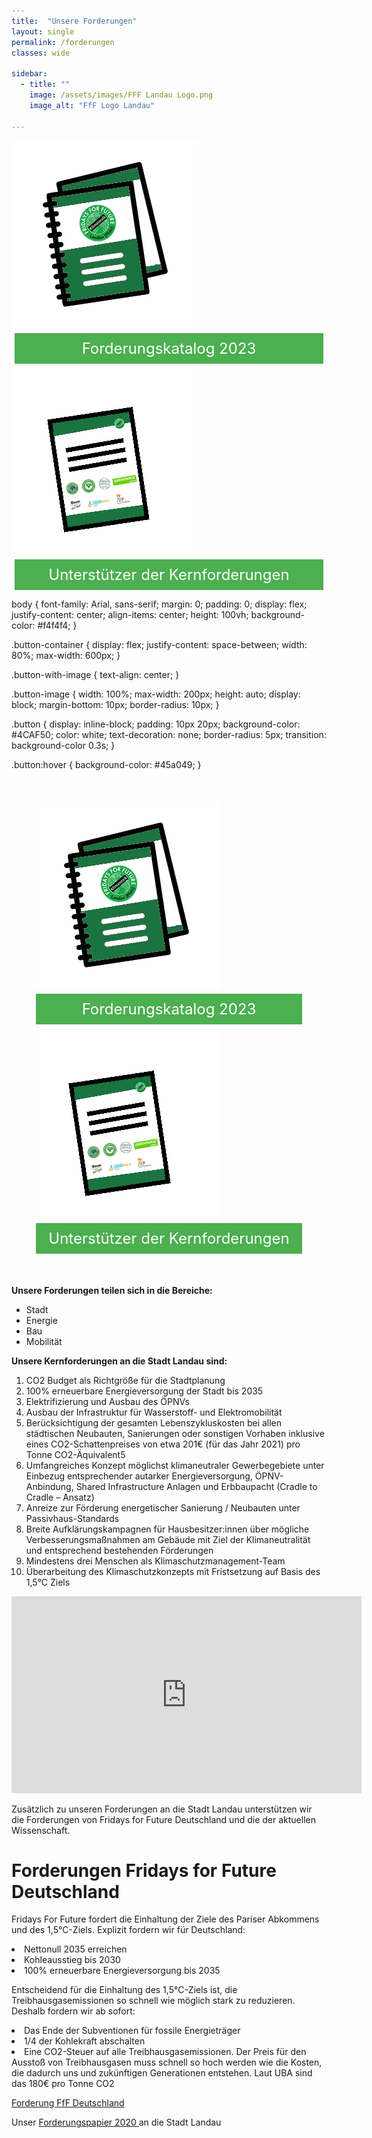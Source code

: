 ```yaml
---
title:  "Unsere Forderungen"
layout: single
permalink: /forderungen
classes: wide

sidebar:
  - title: ""
    image: /assets/images/FFF Landau Logo.png
    image_alt: "FfF Logo Landau"
    
---
```


  <div class="button-container">
    <div class="button-with-image">
         <img src="https://github.com/fridaysforfuture-landau-pfalz/fridaysforfuture-landau-pfalz.github.io/blob/main/assets/images/Webseite%20Bilder/Icon-Katalog-300x300.png?raw=true" alt="Bild 1" class="button-image">
         <a href="#link1" class="button">Forderungskatalog 2023</a>
    </div>
     <div class="button-with-image">
         <img src="https://github.com/fridaysforfuture-landau-pfalz/fridaysforfuture-landau-pfalz.github.io/blob/main/assets/images/Webseite%20Bilder/V2%20Icon-Katalog-300x300.png?raw=true" alt="Bild 2" class="button-image">
         <a href="#link2" class="button">Unterstützer der Kernforderungen</a>
    </div>
 </div>

body {
    font-family: Arial, sans-serif;
    margin: 0;
    padding: 0;
    display: flex;
    justify-content: center;
    align-items: center;
    height: 100vh;
    background-color: #f4f4f4;
}

.button-container {
    display: flex;
    justify-content: space-between;
    width: 80%;
    max-width: 600px;
}

.button-with-image {
    text-align: center;
}

.button-image {
    width: 100%;
    max-width: 200px;
    height: auto;
    display: block;
    margin-bottom: 10px;
    border-radius: 10px;
}

.button {
    display: inline-block;
    padding: 10px 20px;
    background-color: #4CAF50;
    color: white;
    text-decoration: none;
    border-radius: 5px;
    transition: background-color 0.3s;
}

.button:hover {
    background-color: #45a049;
}


<div class="container">
  <div class="row">
    <div class="col-md-6 text-center mb-4 mb-md-0">
      <img src="https://github.com/fridaysforfuture-landau-pfalz/fridaysforfuture-landau-pfalz.github.io/blob/main/assets/images/Webseite%20Bilder/Icon-Katalog-300x300.png?raw=true" alt="Icon Forderungskatalog">
      <a class="button" href="https://fridaysforfuture-landau.de/assets/pdf/Forderungskatalog%20Stand%2001.01.23%20Klimastreik%20Landau%20und%20Brief.pdf" target="" style="color: white">Forderungskatalog 2023</a>
    </div>
    <div class="col-md-6 text-center mb-4 mb-md-0">
      <img src="https://github.com/fridaysforfuture-landau-pfalz/fridaysforfuture-landau-pfalz.github.io/blob/main/assets/images/Webseite%20Bilder/V2%20Icon-Katalog-300x300.png?raw=true" alt="Icon Unterstüzter">
      <a class="button" href="https://fridaysforfuture-landau.de/assets/pdf/Forderungskatalog%20Stand%2001.01.23%20Klimastreik%20Landau%20und%20Brief.pdf#page=18" target="" style="color: white">Unterstützer der Kernforderungen</a>
    </div>
  </div>
</div>

<style>
  .container {
    display: flex;
    flex-wrap: wrap;
    justify-content: center;
    margin: 20px 0;
    max-width: 100%;
  }

  .button {
    border: none;
    color: white;
    padding: 10px 20px;
    text-align: center;
    text-decoration: none;
    display: block;
    font-size: 24px;
    margin: 5px;
    cursor: pointer;
    background-color: #4CAF50;
    width: auto;
    max-width: 100%;
  }

  img {
  max-width: 100%;
  height: auto;
}
 
  @media screen and (min-width: 768px) {
    .container {
      margin: 40px 0;
    }

    .col-md-6 {
      flex: 0 0 calc(50% - 20px);
      margin: 10px;
    }
  }
</style>


<b> Unsere Forderungen teilen sich in die Bereiche: </b>
<ul>
  <li>Stadt</li>
  <li>Energie</li>
  <li>Bau</li>
  <li>Mobilität</li>
</ul> 

<b> Unsere Kernforderungen an die Stadt Landau sind: </b> <br>
<ol>
<li> CO2 Budget als Richtgröße für die Stadtplanung </li>
<li> 100% erneuerbare Energieversorgung der Stadt bis 2035 </li>
<li> Elektrifizierung und Ausbau des ÖPNVs </li>
<li> Ausbau der Infrastruktur für Wasserstoff- und Elektromobilität </li>
<li> Berücksichtigung der gesamten Lebenszykluskosten bei allen städtischen Neubauten, Sanierungen oder sonstigen Vorhaben inklusive eines CO2-Schattenpreises von etwa 201€ (für das Jahr 2021) pro Tonne CO2-Äquivalent5 </li>
<li> Umfangreiches Konzept möglichst klimaneutraler Gewerbegebiete unter Einbezug entsprechender autarker Energieversorgung, ÖPNV-Anbindung, Shared Infrastructure Anlagen und Erbbaupacht (Cradle to Cradle – Ansatz) </li>
<li> Anreize zur Förderung energetischer Sanierung / Neubauten unter Passivhaus-Standards </li>
<li> Breite Aufklärungskampagnen für Hausbesitzer:innen über mögliche Verbesserungsmaßnahmen am Gebäude mit Ziel der Klimaneutralität und entsprechend bestehenden Förderungen </li>
<li> Mindestens drei Menschen als Klimaschutzmanagement-Team </li>
<li> Überarbeitung des Klimaschutzkonzepts mit Fristsetzung auf Basis des 1,5°C Ziels </li>
</ol>
  
<iframe width="560" height="315" src="https://www.youtube.com/embed/TBWXt9B0d5g" title="YouTube video player" frameborder="0" allow="accelerometer; autoplay; clipboard-write; encrypted-media; gyroscope; picture-in-picture" allowfullscreen></iframe>

<p> </p>

Zusätzlich zu unseren Forderungen an die Stadt Landau unterstützen wir die Forderungen von Fridays for Future Deutschland und die der aktuellen Wissenschaft. <br>

<h1> Forderungen Fridays for Future Deutschland </h1>
Fridays For Future fordert die Einhaltung der Ziele des Pariser Abkommens und des 1,5°C-Ziels. Explizit fordern wir für Deutschland: <br> 
<p> </p>
<li> Nettonull 2035 erreichen
<li> Kohleausstieg bis 2030
<li> 100% erneuerbare Energieversorgung bis 2035 <br>

<p> </p>  
  
Entscheidend für die Einhaltung des 1,5°C-Ziels ist, die Treibhausgasemissionen so schnell wie möglich stark zu reduzieren. Deshalb fordern wir ab sofort: <br>
<p> </p>
<li> Das Ende der Subventionen für fossile Energieträger
<li> 1/4 der Kohlekraft abschalten
<li> Eine CO2-Steuer auf alle Treibhausgasemissionen. Der Preis für den Ausstoß von Treibhausgasen muss schnell so hoch werden wie die Kosten, die dadurch uns und zukünftigen Generationen entstehen. Laut UBA sind das 180€ pro Tonne CO2 <br>
  
  <p> </p>

<a href="https://fridaysforfuture.de/forderungen/" target="_blank"> Forderung FfF Deutschland </a> <br>

  <p> </p>

Unser <a href="/assets/pdf/ForderungenLandauDez2020.pdf" target="_blank"> Forderungspapier 2020 </a> an die Stadt Landau
<a href="/assets/pdf/ForderungenLandauDez2020.pdf" target="_blank"> </a> <br>
